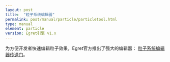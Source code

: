 ```yaml
---
layout: post
title:  "粒子系统编辑器"
permalink: post/manual/particle/particletool.html
type: manual
element: particle
version: Egret引擎 v1.x
---
```


为方便开发者快速编辑粒子效果，Egret官方推出了强大的编辑器： [粒子系统编辑器传送门]({{site.baseurl}}/post/tools/egrettools/egretfeather.html)。